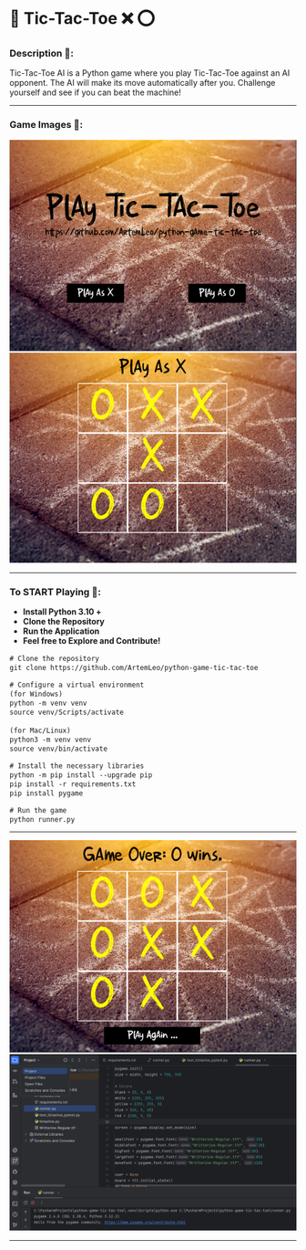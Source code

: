# 🧩 Tic-Tac-Toe ❌ ⭕️

### Description 🧩:

Tic-Tac-Toe AI is a Python game where you play Tic-Tac-Toe against an AI opponent. The AI will make its move
automatically after you. Challenge yourself and see if you can beat the machine!

---

### Game Images 🧩:

<img src="images/Screenshot_1.png" alt="my_projects" width="600">

<img src="images/Screenshot_2.png" alt="my_projects" width="600">

---

### To START Playing 🧩:

<ul>
    <li><strong>Install Python 3.10 +</strong></li>
    <li><strong>Clone the Repository</strong></li>
    <li><strong>Run the Application</strong></li>
    <li><strong>Feel free to Explore and Contribute!</strong></li>
</ul>

```shell
# Clone the repository
git clone https://github.com/ArtemLeo/python-game-tic-tac-toe
```

```shell
# Configure a virtual environment
(for Windows)
python -m venv venv
source venv/Scripts/activate

(for Mac/Linux)
python3 -m venv venv
source venv/bin/activate
```

```shell
# Install the necessary libraries
python -m pip install --upgrade pip
pip install -r requirements.txt
pip install pygame
```

```shell
# Run the game
python runner.py
```

---

<img src="images/Screenshot_3.png" alt="my_projects" width="600">

<img src="images/Screenshot_4.png" alt="my_projects" width="600">

---
